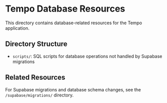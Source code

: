# Tempo Database Resources

This directory contains database-related resources for the Tempo application.

## Directory Structure

- `scripts/`: SQL scripts for database operations not handled by Supabase migrations

## Related Resources

For Supabase migrations and database schema changes, see the `/supabase/migrations/` directory.